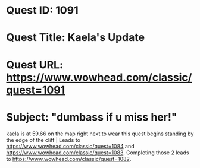 # Quest ID: 1091
# Quest Title: Kaela's Update
# Quest URL: https://www.wowhead.com/classic/quest=1091
# Subject: "dumbass if u miss her!"
kaela is at 59.66 on the map right next to wear this quest begins standing by the edge of the cliff | Leads to https://www.wowhead.com/classic/quest=1084 and https://www.wowhead.com/classic/quest=1083. Completing those 2 leads to https://www.wowhead.com/classic/quest=1082.